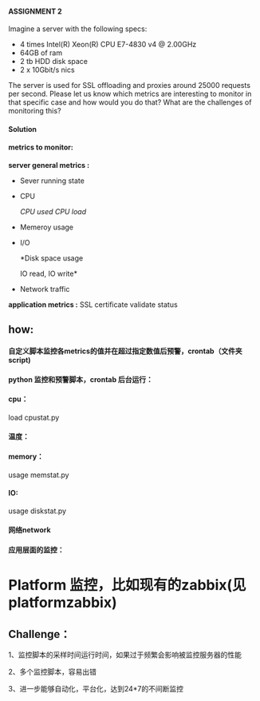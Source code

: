#### ASSIGNMENT 2
Imagine a server with the following specs:
- 4 times Intel(R) Xeon(R) CPU E7-4830 v4 @ 2.00GHz
- 64GB of ram
- 2 tb HDD disk space
- 2 x 10Gbit/s nics

The server is used for SSL offloading and proxies around 25000 requests per second.
Please let us know which metrics are interesting to monitor in that specific case 
and how would you do that? 
What are the challenges of monitoring this?

#### Solution
#### metrics to monitor:
**server general metrics :**

* Sever running state
*  CPU

    *CPU used*
    *CPU load*
* Memeroy usage
* I/O

    *Disk space usage
    
     IO read, IO write*
* Network traffic

**application metrics :**
SSL certificate validate status

## how:
#### 自定义脚本监控各metrics的值并在超过指定数值后预警，crontab（文件夹script)
#### python 监控和预警脚本，crontab 后台运行：
#### cpu：
load cpustat.py
#### 温度：

#### memory：
usage  memstat.py

#### IO: 
usage  diskstat.py
#### 网络network
#### 应用层面的监控：

# Platform 监控，比如现有的zabbix(见platformzabbix)

## Challenge：
1、监控脚本的采样时间运行时间，如果过于频繁会影响被监控服务器的性能

2、多个监控脚本，容易出错

3、进一步能够自动化，平台化，达到24*7的不间断监控





